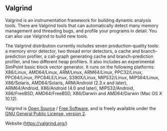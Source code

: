 ## Valgrind

Valgrind is an instrumentation framework for building dynamic analysis tools. There are Valgrind tools that can automatically detect many memory management and threading bugs, and profile your programs in detail. You can also use Valgrind to build new tools.

The Valgrind distribution currently includes seven production-quality tools: a memory error detector, two thread error detectors, a cache and branch-prediction profiler, a call-graph generating cache and branch-prediction profiler, and two different heap profilers. It also includes an experimental SimPoint basic block vector generator. It runs on the following platforms: X86/Linux, AMD64/Linux, ARM/Linux, ARM64/Linux, PPC32/Linux, PPC64/Linux, PPC64LE/Linux, S390X/Linux, MIPS32/Linux, MIPS64/Linux, X86/Solaris, AMD64/Solaris, ARM/Android (2.3.x and later), ARM64/Android, X86/Android (4.0 and later), MIPS32/Android, X86/FreeBSD, AMD64/FreeBSD, X86/Darwin and AMD64/Darwin (Mac OS X 10.12).

Valgrind is [Open Source](http://www.opensource.org/) / [Free Software](http://www.gnu.org/philosophy/free-sw.html), and is freely available under the [GNU General Public License, version 2](http://www.gnu.org/licenses/gpl-2.0.html).

Website:(https://valgrind.org/)